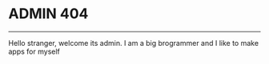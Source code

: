 # ADMIN 404
---
Hello stranger, welcome its admin.
I am a big brogrammer and I like to make apps for myself